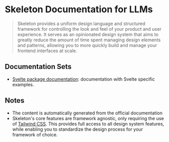 # Skeleton Documentation for LLMs

> Skeleton provides a uniform design language and structured framework for controlling the look and feel of your product and user experience. It serves as an opinionated design system that aims to greatly reduce the amount of time spent managing design elements and patterns, allowing you to more quickly build and manage your frontend interfaces at scale.

## Documentation Sets

- [Svelte package documentation](https://skeleton.dev/llms-svelte.txt): documentation with Svelte specific examples.

## Notes

- The content is automatically generated from the official documentation
- Skeleton's core features are framework agnostic, only requiring the use of [Tailwind CSS](https://tailwindcss.com/). This provides full access to all design system features, while enabling you to standardize the design process for your framework of choice.

